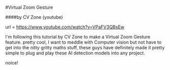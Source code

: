 #Virtual Zoom Gesture

####by CV Zone (youtube)

url = https://www.youtube.com/watch?v=VPaFV3QBsEw

I'm following this tutorial by CV Zone to make a Virtual Zoom Gesture feature.
pretty cool, I want to meddle with Computer vision but not have to
get into the nitty gritty maths stuff, these guys have definitely made it pretty simple
to plug and play these AI detection models into any project.

noice!